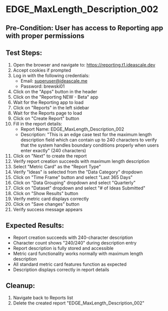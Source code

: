# EDGE_MaxLength_Description_002

## Pre-Condition: User has access to Reporting app with proper permissions

## Test Steps:
1. Open the browser and navigate to: https://reporting.t1.ideascale.dev
2. Accept cookies if prompted
3. Log in with the following credentials:
   - Email: superuser@ideascale.me
   - Password: brewski01
4. Click on the "Apps" button in the header
5. Click on the "Reporting NEW - Beta" app
6. Wait for the Reporting app to load
7. Click on "Reports" in the left sidebar
8. Wait for the Reports page to load
9. Click on "Create Report" button
10. Fill in the report details:
    - Report Name: EDGE_MaxLength_Description_002
    - Description: "This is an edge case test for the maximum length description field which can contain up to 240 characters to verify that the system handles boundary conditions properly when users enter exactly" (240 characters)
11. Click on "Next" to create the report
12. Verify report creation succeeds with maximum length description
13. Select "Metric Card" as the "Report Type"
14. Verify "Ideas" is selected from the "Data Category" dropdown
15. Click on "Time Frame" button and select "Last 365 Days"
16. Click on "Data Grouping" dropdown and select "Quarterly"
17. Click on "Dataset" dropdown and select "# of Ideas Submitted"
18. Click on "Show Results" button
19. Verify metric card displays correctly
20. Click on "Save changes" button
21. Verify success message appears

## Expected Results:
- Report creation succeeds with 240-character description
- Character count shows "240/240" during description entry
- Report description is fully stored and accessible
- Metric card functionality works normally with maximum length description
- All standard metric card features function as expected
- Description displays correctly in report details

## Cleanup:
1. Navigate back to Reports list
2. Delete the created report "EDGE_MaxLength_Description_002"